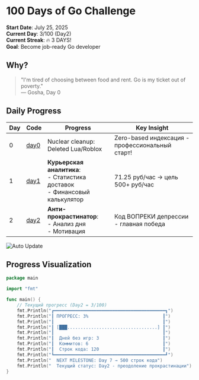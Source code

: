 # 100 Days of Go Challenge

**Start Date**: July 25, 2025  
**Current Day**: 3/100 (Day2)  
**Current Streak**: 🔥 3 DAYS!  
**Goal**: Become job-ready Go developer

## Why?

> "I'm tired of choosing between food and rent. Go is my ticket out of poverty."  
> — Gosha, Day 0

## Daily Progress

| Day | Code                        | Progress                                                                       | Key Insight                                     |
| --- | --------------------------- | ------------------------------------------------------------------------------ | ----------------------------------------------- |
| 0   | [day0](day0/day_counter.go) | Nuclear cleanup: Deleted Lua/Roblox                                            | Zero-based индексация - профессиональный старт! |
| 1   | [day1](day1/day1.go)        | **Курьерская аналитика**:<br>- Статистика доставок<br>- Финансовый калькулятор | 71.25 руб/час → цель 500+ руб/час               |
| 2   | [day2](day2/day2.go)        | **Анти-прокрастинатор**:<br>- Анализ дня<br>- Мотивация                        | Код ВОПРЕКИ депрессии - главная победа          |

![Auto Update](https://github.com/Folombas/100daysGo/workflows/Update%20README%20Daily/badge.svg)

## Progress Visualization

```go
package main

import "fmt"

func main() {
    // Текущий прогресс (Day2 = 3/100)
    fmt.Println("┏━━━━━━━━━━━━━━━━━━━━━━━━━━━━━━━━━━━━━━━━━━┓")
    fmt.Println("┃ ПРОГРЕСС: 3%                            ┃")
    fmt.Println("┃                                         ┃")
    fmt.Println("┃ [███..................................] ┃")
    fmt.Println("┃                                         ┃")
    fmt.Println("┃  Дней без игр: 3                        ┃")
    fmt.Println("┃  Коммитов: 6                            ┃")
    fmt.Println("┃  Строк кода: 120                        ┃")
    fmt.Println("┗━━━━━━━━━━━━━━━━━━━━━━━━━━━━━━━━━━━━━━━━━━┛")
    fmt.Println("  NEXT MILESTONE: Day 7 → 500 строк кода")
    fmt.Println("  Текущий статус: Day2 - преодоление прокрастинации")
}
```
